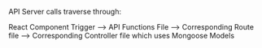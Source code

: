 API Server calls traverse through:

React Component Trigger --> API Functions File --> Corresponding Route file --> Corresponding Controller file which uses Mongoose Models

